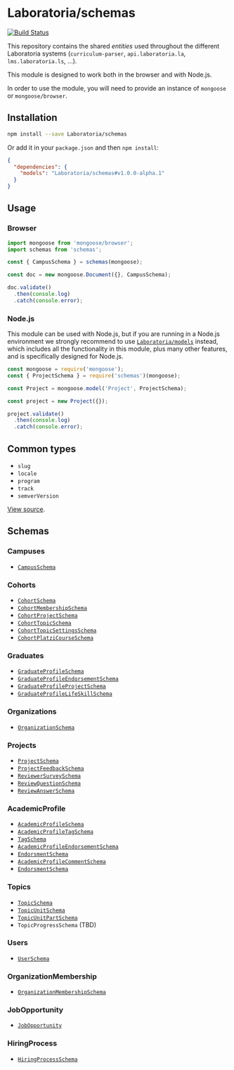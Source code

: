 # Laboratoria/schemas


[![Build Status](https://travis-ci.com/Laboratoria/schemas.svg?branch=master)](https://travis-ci.com/Laboratoria/schemas)

This repository contains the shared _entities_ used throughout the different
Laboratoria systems (`curriculum-parser`, `api.laboratoria.la`,
`lms.laboratoria.ls`, ...).

This module is designed to work both in the browser and with Node.js.

In order to use the module, you will need to provide an instance of `mongoose`
or `mongoose/browser`.

## Installation

```sh
npm install --save Laboratoria/schemas
```

Or add it in your `package.json` and then `npm install`:

```json
{
  "dependencies": {
    "models": "Laboratoria/schemas#v1.0.0-alpha.1"
  }
}
```

## Usage

### Browser

```js
import mongoose from 'mongoose/browser';
import schemas from 'schemas';

const { CampusSchema } = schemas(mongoose);

const doc = new mongoose.Document({}, CampusSchema);

doc.validate()
  .then(console.log)
  .catch(console.error);
```

### Node.js

This module can be used with Node.js, but if you are running in a Node.js
environment we strongly recommend to use [`Laboratoria/models`](https://github.com/Laboratoria/models)
instead, which includes all the functionality in this module, plus many other
features, and is specifically designed for Node.js.

```js
const mongoose = require('mongoose');
const { ProjectSchema } = require('schemas')(mongoose);

const Project = mongoose.model('Project', ProjectSchema);

const project = new Project({});

project.validate()
  .then(console.log)
  .catch(console.error);
```

## Common types

* `slug`
* `locale`
* `program`
* `track`
* `semverVersion`

[View source](./schemas/common.js).

## Schemas

### Campuses

* [`CampusSchema`](./src/CampusSchema.js)

### Cohorts

* [`CohortSchema`](./src/CohortSchema.js)
* [`CohortMembershipSchema`](./src/CohortMembershipSchema.js)
* [`CohortProjectSchema`](./src/CohortProjectSchema.js)
* [`CohortTopicSchema`](./src/CohortTopicSchema.js)
* [`CohortTopicSettingsSchema`](./src/CohortTopicSettingsSchema.js)
* [`CohortPlatziCourseSchema`](./src/CohortPlatziCourseSchema.js)

### Graduates

* [`GraduateProfileSchema`](./src/GraduateProfileSchema.js)
* [`GraduateProfileEndorsementSchema`](./src/GraduateProfileEndorsementSchema.js)
* [`GraduateProfileProjectSchema`](./src/GraduateProfileProjectSchema.js)
* [`GraduateProfileLifeSkillSchema`](./src/GraduateProfileLifeSkillSchema.js)

### Organizations

* [`OrganizationSchema`](./src/OrganizationSchema.js)

### Projects

* [`ProjectSchema`](./src/ProjectSchema.js)
* [`ProjectFeedbackSchema`](./src/ProjectFeedbackSchema.js)
* [`ReviewerSurveySchema`](./src/ReviewerSurveySchema.js)
* [`ReviewQuestionSchema`](./src/ReviewQuestionSchema.js)
* [`ReviewAnswerSchema`](./src/ReviewAnswerSchema.js)

### AcademicProfile

* [`AcademicProfileSchema`](./src/AcademicProfileSchema.js)
* [`AcademicProfileTagSchema`](./src/AcademicProfileTagSchema.js)
* [`TagSchema`](./src/TagSchema.js)
* [`AcademicProfileEndorsementSchema`](./src/AcademicProfileEndorsementSchema.js)
* [`EndorsmentSchema`](./src/EndorsmentSchema.js)
* [`AcademicProfileCommentSchema`](./src/AcademicProfileCommentSchema.js)
* [`EndorsmentSchema`](./src/EndorsmentSchema.js)

### Topics

* [`TopicSchema`](./src/TopicSchema.js)
* [`TopicUnitSchema`](./src/TopicUnitSchema.js)
* [`TopicUnitPartSchema`](./src/TopicUnitPartSchema.js)
* `TopicProgressSchema` (TBD)

### Users

* [`UserSchema`](./src/UserSchema.js)

### OrganizationMembership

* [`OrganizationMembershipSchema`](./src/OrganizationMembershipSchema.js)

### JobOpportunity

* [`JobOpportunity`](./src/JobOpportunitySchema.js)

### HiringProcess

* [`HiringProcessSchema`](./src/HiringProcessSchema.js)
